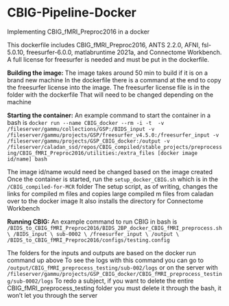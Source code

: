 # CBIG-Pipeline-Docker

Implementing CBIG_fMRI_Preproc2016 in a docker 

This dockerfile includes CBIG_fMRI_Preproc2016, ANTS 2.2.0, AFNI, fsl-5.0.10, freesurfer-6.0.0, matlabruntime 2021a, and Connectome Workbench.
A full license for freesurfer is needed and must be put in the dockerfile. 

**Building the image:**
The image takes around 50 min to build if it is on a brand new machine
In the dockerfile there is a command at the end to copy the freesurfer license into the image. The freesurfer license file is in the folder with the dockerfile That will need to be changed depending on the machine

**Starting the container:**
An example command to start the container in a bash is
`docker run --name CBIG_docker --rm -i -t  -v /fileserver/gammu/collections/GSP:/BIDS_input -v /fileserver/gammu/projects/GSP/freesurfer_v4.5.0:/freesurfer_input -v /fileserver/gammu/projects/GSP_CBIG_docker:/output -v /fileserver/caladan_ssd/repos/CBIG_compiled/stable_projects/preprocessing/CBIG_fMRI_Preproc2016/utilities:/extra_files [docker image id/name] bash` 

The image id/name would need be changed based on the image created
Once the container is started, run the `setup_docker_CBIG.sh` which is in the `/CBIG_compiled-for-MCR` folder
The setup script, as of writing, changes the links for compiled m files and copies large compiled m files from caladan over to the docker image
It also installs the directory for Connectome Workbench

**Running CBIG:**
An example command to run CBIG in bash is 
`/BIDS_to_CBIG_fMRI_Preproc2016/BIDS_2BP_docker_CBIG_fMRI_preprocess.sh \
/BIDS_input \
sub-0002 \
/freesurfer_input \
/output \
/BIDS_to_CBIG_fMRI_Preproc2016/configs/testing.config`

The folders for the inputs and outputs are based on the docker run command up above
To see the logs with this command you can go to `/output/CBIG_fMRI_preprocess_testing/sub-002/logs` or on the server with `/fileserver/gammu/projects/GSP_CBIG_docker/CBIG_fMRI_preprocess_testing/sub-0002/logs`
To redo a subject, if you want to delete the entire CBIG_fMRI_preprocess_testing folder you must delete it through the bash, it won’t let you through the server

